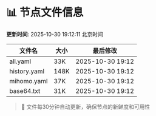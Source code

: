 # 📊 节点文件信息

**更新时间**: 2025-10-30 19:12:11 北京时间

| 文件名 | 大小 | 最后修改 |
|--------|------|----------|
| all.yaml | 33K | 2025-10-30 19:12 |
| history.yaml | 148K | 2025-10-30 19:12 |
| mihomo.yaml | 37K | 2025-10-30 19:12 |
| base64.txt | 31K | 2025-10-30 19:12 |

> 🔄 文件每30分钟自动更新，确保节点的新鲜度和可用性
